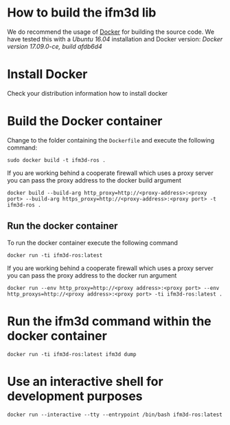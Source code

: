 # How to build the ifm3d lib

We do recommend the usage of [Docker](https://www.docker.com/) for building the source code. We have tested this with a *Ubuntu 16.04* installation and Docker version: *Docker version 17.09.0-ce, build afdb6d4*

# Install Docker

Check your distribution information how to install docker

# Build the Docker container

Change to the folder containing the ``Dockerfile`` and execute the following command:

```
sudo docker build -t ifm3d-ros .
```
If you are working behind a cooperate firewall which uses a proxy server you can pass the proxy address to the docker build argument

```
docker build --build-arg http_proxy=http://<proxy-address>:<proxy port> --build-arg https_proxy=http://<proxy-address>:<proxy port> -t ifm3d-ros .
```

## Run the docker container

To run the docker container execute the following command

```
docker run -ti ifm3d-ros:latest
```
If you are working behind a cooperate firewall which uses a proxy server you can pass the proxy address to the docker run argument

```
docker run --env http_proxy=http://<proxy address>:<proxy port> --env http_proxys=http://<proxy address>:<proxy port> -ti ifm3d-ros:latest .
```

# Run the ifm3d command within the docker container

```
docker run -ti ifm3d-ros:latest ifm3d dump
```

# Use an interactive shell for development purposes

```
docker run --interactive --tty --entrypoint /bin/bash ifm3d-ros:latest
```
